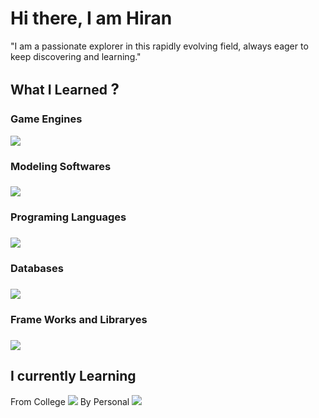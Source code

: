 # Hi there, I am Hiran
"I am a passionate explorer in this rapidly evolving field, always eager to keep discovering and learning."
<h2>What I Learned<font size="5"> ?</font></h2>
<h3>Game Engines</h3>
<img src="https://skillicons.dev/icons?i=unity,unreal">
<h3>Modeling Softwares<h3>
<img src="https://skillicons.dev/icons?i=blender,photoshop,illustrator,sketchup">
<h3>Programing Languages<h3>
<img src="https://skillicons.dev/icons?i=cs,cpp,html,css,js,py,bash">
<h3>Databases<h3>
<img src="https://skillicons.dev/icons?i=mysql,mongodb">
<h3>Frame Works and Libraryes<h3>
<img src="https://skillicons.dev/icons?i=nodejs,express,react,bootstrap,angular">
<h2>I currently Learning</h2>
<tag>From College</tag>
<img src="https://skillicons.dev/icons?i=c,java">
<tag>By Personal</tag>
<img src="https://skillicons.dev/icons?i=androidstudio,dart,flutter">
